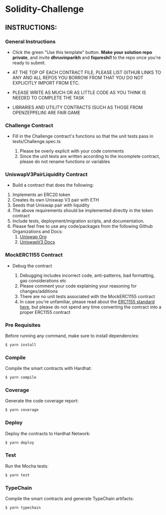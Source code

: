 # Solidity-Challenge

## INSTRUCTIONS:

### General Instructions

- Click the green "Use this template" button. **Make your solution repo private**, and invite **dhruvinparikh** and **fiqureshi1** to the repo once you're ready to submit. 

- AT THE TOP OF EACH CONTRACT FILE, PLEASE LIST GITHUB LINKS TO ANY AND ALL REPOS YOU BORROW FROM THAT YOU DO NOT EXPLICITLY IMPORT FROM ETC.
- PLEASE WRITE AS MUCH OR AS LITTLE CODE AS YOU THINK IS NEEDED TO COMPLETE THE TASK
- LIBRARIES AND UTILITY CONTRACTS (SUCH AS THOSE FROM OPENZEPPELIN) ARE FAIR GAME

### Challenge Contract

- Fill in the Challenge contract's functions so that the unit tests pass in tests/Challenge.spec.ts

  1. Please be overly explicit with your code comments
  2. Since the unit tests are written according to the incomplete contract, please do not rename functions or variables

### UniswapV3PairLiquidity Contract

- Build a contract that does the following:

 1. Implements an ERC20 token
 2. Creates its own Uniswap V3 pair with ETH
 3. Seeds that Uniswap pair with liquidity
 4. The above requirements should be implemented directly in the token contract
 5. Include tests, deployment/migration scripts, and documentation.
 6. Please feel free to use any code/packages from the following Github Organizations and Docs:
      1. [Uniswap Org](https://github.com/Uniswap)
      2. [UniswapV3 Docs](https://docs.uniswap.org/)
### MockERC1155 Contract

- Debug the contract

  1. Debugging includes incorrect code, anti-patterns, bad formatting, gas considerations etc
  2. Please comment your code explaining your reasoning for changes/additions
  3. There are no unit tests associated with the MockERC1155 contract
  4. In case you're unfamiliar, please read about the [ERC1155 standard here](https://docs.openzeppelin.com/contracts/4.x/erc1155), but please do not spend any time converting the contract into a proper ERC1155 contract
### Pre Requisites

Before running any command, make sure to install dependencies:

```sh
$ yarn install
```

### Compile

Compile the smart contracts with Hardhat:

```sh
$ yarn compile
```

### Coverage

Generate the code coverage report:

```sh
$ yarn coverage
```

### Deploy

Deploy the contracts to Hardhat Network:

```sh
$ yarn deploy
```

### Test

Run the Mocha tests:

```sh
$ yarn test
```
### TypeChain

Compile the smart contracts and generate TypeChain artifacts:

```sh
$ yarn typechain
```
